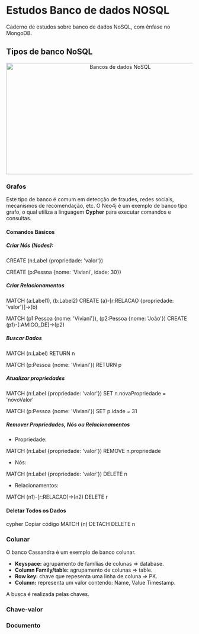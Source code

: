 # Estudos Banco de dados NOSQL

Caderno de estudos sobre banco de dados NoSQL, com ênfase no MongoDB.

## Tipos de banco NoSQL

<div align="center"><img src="https://blogger.googleusercontent.com/img/b/R29vZ2xl/AVvXsEgTvUap4oI3oRtBvYZkMTbY28RMt91TKIAsY97WXcCiqFA_COCIRTVP85rq8U_3i5EP1O-llqUuUwdUSvJ82fK1OsuZZT-93WQDGzFdc2N5ILcGe9nL5C7iuAMDM6ooBrwGheXKS_LfEUcy/s640/Autoci%25C3%25AAncia+-+Tipos+de+Bancos+de+Dados+NoSQL.png" alt="Bancos de dados NoSQL" width="600" height="300"></div>

### Grafos

Este tipo de banco é comum em detecção de fraudes, redes sociais, mecanismos de recomendação, etc.
O Neo4j é um exemplo de banco tipo grafo, o qual utiliza a linguagem **Cypher** para executar comandos e consultas.

#### Comandos Básicos

##### Criar Nós (Nodes):

CREATE (n:Label {propriedade: 'valor'})<br>

CREATE (p:Pessoa {nome: 'Viviani', idade: 30})

##### Criar Relacionamentos

MATCH (a:Label1), (b:Label2)
CREATE (a)-[r:RELACAO {propriedade: 'valor'}]->(b) <br>

MATCH (p1:Pessoa {nome: 'Viviani'}), (p2:Pessoa {nome: 'João'})
CREATE (p1)-[:AMIGO_DE]->(p2)

##### Buscar Dados

MATCH (n:Label) RETURN n <br>

MATCH (p:Pessoa {nome: 'Viviani'}) RETURN p

##### Atualizar propriedades

MATCH (n:Label {propriedade: 'valor'})
SET n.novaPropriedade = 'novoValor' <br>

MATCH (p:Pessoa {nome: 'Viviani'})
SET p.idade = 31

##### Remover Propriedades, Nós ou Relacionamentos

- Propriedade:

MATCH (n:Label {propriedade: 'valor'})
REMOVE n.propriedade

- Nós:

MATCH (n:Label {propriedade: 'valor'})
DELETE n

- Relacionamentos:

MATCH (n1)-[r:RELACAO]->(n2)
DELETE r

#### Deletar Todos os Dados
cypher
Copiar código
MATCH (n)
DETACH DELETE n

### Colunar

O banco Cassandra é um exemplo de banco colunar. 

- **Keyspace:** agrupamento de famílias de colunas => database.
- **Column Family/table:** agrupamento de colunas => table.
- **Row key:** chave que repesenta uma linha de coluna => PK.
- **Column:** representa um valor contendo: Name, Value Timestamp.

A busca é realizada pelas chaves.

### Chave-valor

### Documento
